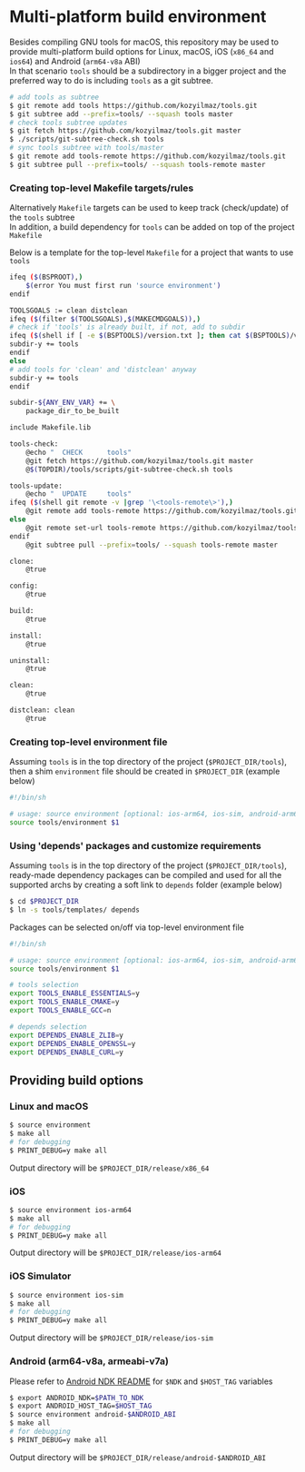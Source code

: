 # Multi-platform build environment
Besides compiling GNU tools for macOS, this repository may be used to provide multi-platform build options for Linux, macOS, iOS (`x86_64` and `ios64`) and Android (`arm64-v8a` ABI)  
In that scenario `tools` should be a subdirectory in a bigger project and the preferred way to do is including `tools` as a git subtree.

```sh
# add tools as subtree
$ git remote add tools https://github.com/kozyilmaz/tools.git
$ git subtree add --prefix=tools/ --squash tools master
# check tools subtree updates
$ git fetch https://github.com/kozyilmaz/tools.git master
$ ./scripts/git-subtree-check.sh tools
# sync tools subtree with tools/master
$ git remote add tools-remote https://github.com/kozyilmaz/tools.git
$ git subtree pull --prefix=tools/ --squash tools-remote master
```

### Creating top-level Makefile targets/rules
Alternatively `Makefile` targets can be used to keep track (check/update) of the `tools` subtree  
In addition, a build dependency for `tools` can be added on top of the project `Makefile`  

Below is a template for the top-level `Makefile` for a project that wants to use `tools`

```sh
ifeq ($(BSPROOT),)
    $(error You must first run 'source environment')
endif

TOOLSGOALS := clean distclean
ifeq ($(filter $(TOOLSGOALS),$(MAKECMDGOALS)),)
# check if 'tools' is already built, if not, add to subdir
ifeq ($(shell if [ -e $(BSPTOOLS)/version.txt ]; then cat $(BSPTOOLS)/version.txt | cut -d '-' -f 1; fi),)
subdir-y += tools
endif
else
# add tools for 'clean' and 'distclean' anyway
subdir-y += tools
endif

subdir-${ANY_ENV_VAR} += \
	package_dir_to_be_built

include Makefile.lib

tools-check:
	@echo "  CHECK      tools"
	@git fetch https://github.com/kozyilmaz/tools.git master
	@$(TOPDIR)/tools/scripts/git-subtree-check.sh tools

tools-update:
	@echo "  UPDATE     tools"
ifeq ($(shell git remote -v |grep '\<tools-remote\>'),)
	@git remote add tools-remote https://github.com/kozyilmaz/tools.git
else
	@git remote set-url tools-remote https://github.com/kozyilmaz/tools.git
endif
	@git subtree pull --prefix=tools/ --squash tools-remote master

clone:
	@true

config:
	@true

build:
	@true

install:
	@true

uninstall:
	@true

clean:
	@true

distclean: clean
	@true
```


### Creating top-level environment file
Assuming `tools` is in the top directory of the project (`$PROJECT_DIR/tools`), then a shim `environment` file should be created in `$PROJECT_DIR` (example below)  
```sh
#!/bin/sh

# usage: source environment [optional: ios-arm64, ios-sim, android-arm64-v8a, android-armeabi-v7a, android-x86_64]
source tools/environment $1
```


### Using 'depends' packages and customize requirements
Assuming `tools` is in the top directory of the project (`$PROJECT_DIR/tools`), ready-made dependency packages can be compiled and used for all the supported archs by creating a soft link to `depends` folder (example below)  
```sh
$ cd $PROJECT_DIR
$ ln -s tools/templates/ depends
```

Packages can be selected on/off via top-level environment file
```sh
#!/bin/sh

# usage: source environment [optional: ios-arm64, ios-sim, android-arm64-v8a, android-armeabi-v7a, android-x86_64]
source tools/environment $1

# tools selection
export TOOLS_ENABLE_ESSENTIALS=y
export TOOLS_ENABLE_CMAKE=y
export TOOLS_ENABLE_GCC=n

# depends selection
export DEPENDS_ENABLE_ZLIB=y
export DEPENDS_ENABLE_OPENSSL=y
export DEPENDS_ENABLE_CURL=y
```


## Providing build options

### Linux and macOS
```sh
$ source environment
$ make all
# for debugging
$ PRINT_DEBUG=y make all
```
Output directory will be `$PROJECT_DIR/release/x86_64`

### iOS
```sh
$ source environment ios-arm64
$ make all
# for debugging
$ PRINT_DEBUG=y make all
```
Output directory will be `$PROJECT_DIR/release/ios-arm64`

### iOS Simulator
```sh
$ source environment ios-sim
$ make all
# for debugging
$ PRINT_DEBUG=y make all
```
Output directory will be `$PROJECT_DIR/release/ios-sim`

### Android (arm64-v8a, armeabi-v7a)
Please refer to [Android NDK README](https://developer.android.com/ndk/guides/other_build_systems) for `$NDK` and `$HOST_TAG` variables
```sh
$ export ANDROID_NDK=$PATH_TO_NDK
$ export ANDROID_HOST_TAG=$HOST_TAG
$ source environment android-$ANDROID_ABI
$ make all
# for debugging
$ PRINT_DEBUG=y make all
```
Output directory will be `$PROJECT_DIR/release/android-$ANDROID_ABI`

